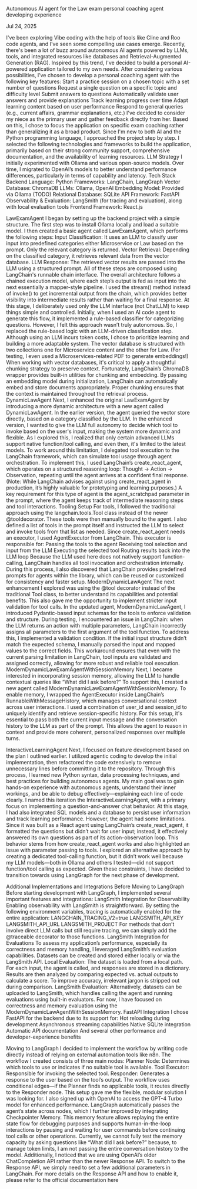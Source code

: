 Autonomous AI agent for the Law exam personal coaching agent developing experience 

Jul 24, 2025

I've been exploring Vibe coding with the help of tools like Cline and Roo code agents, and I've seen some compelling use cases emerge. Recently, there's been a lot of buzz around autonomous AI agents powered by LLMs, tools, and integrated resources like databases and Retrieval-Augmented Generation (RAG). Inspired by this trend, I've decided to build a personal AI-powered application tailored to my own needs.
After considering various possibilities, I’ve chosen to develop a personal coaching agent with the following key features:
Start a practice session on a chosen topic with a set number of questions
Request a single question on a specific topic and difficulty level
Submit answers to questions
Automatically validate user answers and provide explanations
Track learning progress over time
Adapt learning content based on user performance
Respond to general queries (e.g., current affairs, grammar explanations, etc.)
I've decided to consider my niece as the primary user and gather feedback directly from her. Based on this, I chose to focus the application on specific exam coaching rather than generalizing it as a broad product.
Since I'm new to both AI and the Python programming language, I approached the project step by step. I selected the following technologies and frameworks to build the application, primarily based on their strong community support, comprehensive documentation, and the availability of learning resources.
LLM Strategy
I initially experimented with Ollama and various open-source models. Over time, I migrated to OpenAI’s models to better understand performance differences, particularly in terms of capability and latency.
Tech Stack
Backend
Language: Python
Frameworks: LangChain, LangGraph
Vector Database: ChromaDB
LLMs: Ollama, OpenAI
Embedding Model: Provided via Ollama (TODO)
Relational Database: SQLite
API Framework: FastAPI
Observability & Evaluation: LangSmith (for tracing and evaluation), along with local evaluation tools
Frontend
Framework: React.js

LawExamAgent 
I began by setting up the backend project with a simple structure. The first step was to install Ollama locally and load a suitable model. I then created a basic agent called LawExamAgent, which performs the following steps:
Input Classification: It uses an LLM to classify user input into predefined categories either Microservice or Law based on the prompt. Only the relevant category is returned.
Vector Retrieval: Depending on the classified category, it retrieves relevant data from the vector database.
LLM Response: The retrieved vector results are passed into the LLM using a structured prompt. All of these steps are composed using LangChain's runnable chain interface.
The overall architecture follows a chained execution model, where each step’s output is fed as input into the next essentially a mapper-style pipeline. I used the stream() method instead of invoke() to get incremental output from the chain, which provides better visibility into intermediate results rather than waiting for a final response.
At this stage, I deliberately used only the LLM interface (not ChatLLM) to keep things simple and controlled.
Initially, when I used an AI code agent to generate this flow, it implemented a rule-based classifier for categorizing questions. However, I felt this approach wasn’t truly autonomous. So, I replaced the rule-based logic with an LLM-driven classification step. Although using an LLM incurs token costs, I chose to prioritize learning and building a more adaptable system.
The vector database is structured with two collections one for Microservice content and the other for Law. (For testing, I even used a Microservices-related PDF to generate embeddings!)
When working with vector databases, it's critical to apply a thoughtful chunking strategy to preserve context. Fortunately, LangChain’s ChromaDB wrapper provides built-in utilities for chunking and embedding. By passing an embedding model during initialization, LangChain can automatically embed and store documents appropriately. Proper chunking ensures that the context is maintained throughout the retrieval process.
DynamicLawAgent
Next, I enhanced the original LawExamAgent by introducing a more dynamic architecture with a new agent called DynamicLawAgent.
In the earlier version, the agent queried the vector store directly, based on a category classified by the LLM. In the enhanced version, I wanted to give the LLM full autonomy to decide which tool to invoke based on the user's input, making the system more dynamic and flexible.
As I explored this, I realized that only certain advanced LLMs support native function/tool calling, and even then, it's limited to the latest models. To work around this limitation, I delegated tool execution to the LangChain framework, which can simulate tool usage through agent orchestration.
To implement this, I used LangChain’s create_react_agent, which operates on a structured reasoning loop:
Thought → Action → Observation,
repeating until the agent arrives at a confident final response.
(Note: While LangChain advises against using create_react_agent in production, it’s highly valuable for prototyping and learning purposes.)
A key requirement for this type of agent is the agent_scratchpad parameter in the prompt, where the agent keeps track of intermediate reasoning steps and tool interactions.
Tooling Setup
For tools, I followed the traditional approach using the langchain.tools.Tool class instead of the newer @tooldecorator. These tools were then manually bound to the agent. I also defined a list of tools in the prompt itself and instructed the LLM to select and invoke tools from that list as needed.
Since create_react_agent needs an executor, I used AgentExecutor from LangChain. This executor is responsible for:
Passing the tools to the agent
Receiving tool selection and input from the LLM
Executing the selected tool
Routing results back into the LLM loop
Because the LLM used here does not natively support function-calling, LangChain handles all tool invocation and orchestration internally.
During this process, I also discovered that LangChain provides predefined prompts for agents within the library, which can be reused or customized for consistency and faster setup.
ModernDynamicLawAgent
The next enhancement I explored was using the @tool decorator instead of the traditional Tool class, to better understand its capabilities and potential benefits. This also gave me the opportunity to implement stricter input validation for tool calls.
In the updated agent, ModernDynamicLawAgent, I introduced Pydantic-based input schemas for the tools to enforce validation and structure. During testing, I encountered an issue in LangChain: when the LLM returns an action with multiple parameters, LangChain incorrectly assigns all parameters to the first argument of the tool function.
To address this, I implemented a validation condition. If the initial input structure didn’t match the expected schema, I manually parsed the input and mapped values to the correct fields.
This workaround ensures that even with the current parsing limitation in LangChain, tool inputs are validated and assigned correctly, allowing for more robust and reliable tool execution.
ModernDynamicLawExamAgentWithSessionMemory
Next, I became interested in incorporating session memory, allowing the LLM to handle contextual queries like “What did I ask before?” To support this, I created a new agent called ModernDynamicLawExamAgentWithSessionMemory.
To enable memory, I wrapped the AgentExecutor inside LangChain’s RunnableWithMessageHistory, which manages conversational context across user interactions. I used a combination of user_id and session_id to uniquely identify and retrieve session-specific history.
For this setup, it's essential to pass both the current input message and the conversation history to the LLM as part of the prompt. This allows the agent to reason in context and provide more coherent, personalized responses over multiple turns.













InteractiveLearningAgent 
Next, I focused on feature development based on the plan I outlined earlier. I utilized agentic coding to develop the initial implementation, then refactored the code extensively to remove unnecessary lines before committing it to the repository. Through this process, I learned new Python syntax, data processing techniques, and best practices for building autonomous agents. My main goal was to gain hands-on experience with autonomous agents, understand their inner workings, and be able to debug effectively—explaining each line of code clearly.
I named this iteration the InteractiveLearningAgent, with a primary focus on implementing a question-and-answer chat behavior. At this stage, I had also integrated SQL models and a database to persist user information and track learning performance.
However, the agent had some limitations. Since it was built as a React agent using LangChain’s create_react_agent, it formatted the questions but didn’t wait for user input; instead, it effectively answered its own questions as part of its action-observation loop. This behavior stems from how create_react_agent works and also highlighted an issue with parameter passing to tools.
I explored an alternative approach by creating a dedicated tool-calling function, but it didn’t work well because my LLM models—both in Ollama and others I tested—did not support function/tool calling as expected.
Given these constraints, I have decided to transition towards using LangGraph for the next phase of development.

Additional Implementations and Integrations Before Moving to LangGraph
Before starting development with LangGraph, I implemented several important features and integrations:
LangSmith Integration for Observability
Enabling observability with LangSmith is straightforward. By setting the following environment variables, tracing is automatically enabled for the entire application:
LANGCHAIN_TRACING_V2=true
LANGSMITH_API_KEY
LANGSMITH_API_URL
LANGSMITH_PROJECT
For methods that don’t involve direct LLM calls but still require tracing, we can simply add the @traceable decorator to those functions.
LangSmith Integration for Evaluations
To assess my application’s performance, especially its correctness and memory handling, I leveraged LangSmith’s evaluation capabilities. Datasets can be created and stored either locally or via the LangSmith API.
Local Evaluation:
The dataset is loaded from a local path. For each input, the agent is called, and responses are stored in a dictionary. Results are then analyzed by comparing expected vs. actual outputs to calculate a score. To improve accuracy, irrelevant jargon is stripped out during comparison.
LangSmith Evaluation:
Alternatively, datasets can be uploaded to LangSmith, which handles calling the agent and running evaluations using built-in evaluators.
For now, I have focused on correctness and memory evaluation using the ModernDynamicLawAgentWithSessionMemory.
FastAPI Integration
I chose FastAPI for the backend due to its support for:
Hot reloading during development
Asynchronous streaming capabilities
Native SQLite integration
Automatic API documentation
And several other performance and developer-experience benefits

Moving to LangGraph
I decided to implement the workflow by writing code directly instead of relying on external automation tools like n8n.
The workflow I created consists of three main nodes:
Planner Node: Determines which tools to use or indicates if no suitable tool is available.
Tool Executor: Responsible for invoking the selected tool.
Responder: Generates a response to the user based on the tool’s output.
The workflow uses conditional edges—if the Planner finds no applicable tools, it routes directly to the Responder node.
This setup gave me the flexible, modular solution I was looking for. I also signed up with OpenAI to access the GPT-4 Turbo model for enhanced performance.
LangGraph automatically passes the agent’s state across nodes, which I further improved by integrating Checkpointer Memory. This memory feature allows replaying the entire state flow for debugging purposes and supports human-in-the-loop interactions by pausing and waiting for user commands before continuing tool calls or other operations.
Currently, we cannot fully test the memory capacity by asking questions like “What did I ask before?” because, to manage token limits, I am not passing the entire conversation history to the model.
Additionally, I noticed that we are using OpenAI’s older ChatCompletion API rather than the newer Response API. To switch to the Response API, we simply need to set a few additional parameters in LangChain.
For more details on the Response API and how to enable it, please refer to the official documentation here


